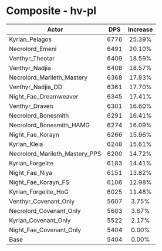 # Composite - hv-pl
| Actor | DPS | Increase |
|---|:---:|:---:|
|Kyrian_Pelagos|6776|25.39%|
|Necrolord_Emeni|6491|20.10%|
|Venthyr_Theotar|6409|18.59%|
|Venthyr_Nadjia|6408|18.57%|
|Necrolord_Marileth_Mastery|6368|17.83%|
|Venthyr_Nadjia_DD|6361|17.70%|
|Night_Fae_Dreamweaver|6345|17.41%|
|Venthyr_Draven|6301|16.60%|
|Necrolord_Bonesmith|6291|16.41%|
|Necrolord_Bonesmith_HAMG|6274|16.09%|
|Night_Fae_Korayn|6266|15.96%|
|Kyrian_Kleia|6248|15.61%|
|Necrolord_Marileth_Mastery_PPS|6200|14.72%|
|Kyrian_Forgelite|6183|14.41%|
|Night_Fae_Niya|6151|13.82%|
|Night_Fae_Korayn_FS|6106|12.98%|
|Kyrian_Forgelite_HoG|6025|11.48%|
|Venthyr_Covenant_Only|5607|3.75%|
|Necrolord_Covenant_Only|5603|3.67%|
|Kyrian_Covenant_Only|5522|2.17%|
|Night_Fae_Covenant_Only|5404|0.00%|
|Base|5404|0.00%|
